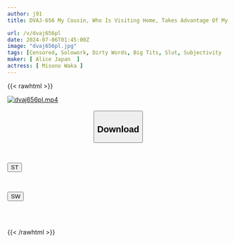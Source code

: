 ```yaml
---
author: j91
title: DVAJ-656 My Cousin, Who Is Visiting Home, Takes Advantage Of My Weakness Of Being Found Out To Be Jerking Off And Stares At My Dick From Zero Distance Every Night... She Plays With My Dick And Pride With ASMR Masturbation Instructions And Ejaculation Countdowns, Milking My Semen Over And Over Again In This Little Demon JOI Cohabitation Life - Waka Misono

url: /v/dvaj656pl
date: 2024-07-06T01:45:00Z
image: "dvaj656pl.jpg"
tags: [Censored, Solowork, Dirty Words, Big Tits, Slut, Subjectivity	]
maker: [ Alice Japan  ]
actress: [ Misono Waka ]
---
```



{{< rawhtml >}}

<div class="video" data-videoid="LVarbPKyAOtRlDV">
    <a href="javascript:;">
        <img src="/v/dvaj656pl/dvaj656pl.jpg" width="WIDTH" height="HEIGHT" alt="dvaj656pl.mp4" loading="lazy">
    </a>
</div>

<script type="text/javascript" src="https://j91.asia/asset/on-demand-st.js"></script>

<br>
  <link rel="stylesheet" href="https://j91.asia/asset/bs5.css">
  
  <center>
  <button class="btn btn-primary" type="button" data-bs-toggle="collapse" data-bs-target=".multi-collapse" aria-expanded="false" aria-controls="multiCollapseExample1 multiCollapseExample2"><h2>Download</h2></button></center>
</p>
<div class="row">
  <div class="col">
    <div class="collapse multi-collapse" id="multiCollapseExample1">
      <div class="card card-body">
	      	      <br>
<div class="buttons">  
<p><a href="/v/dvaj656pl/st.html" target="_blank"><button class="btn-hover color-3"><i class="fa fa-download"></i> ST</button></a></p></div>
    </div>
  </div>
</div>
  <div class="col">
    <div class="collapse multi-collapse" id="multiCollapseExample2">
      <div class="card card-body">
	      <br>
<div class="buttons">
<p><a href="/v/dvaj656pl/sw.html" target="_blank"><button class="btn-hover color-2"><i class="fa fa-download"></i> SW</button></a></p></div>
<br><br>
      </div>
    </div>
  </div>
</div>

{{< /rawhtml >}}